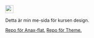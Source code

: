 <img src="img/questionmark.jpg" alt="me" width="25px">

Detta är min me-sida för kursen design.

<a href="https://github.com/SebastianKotljarevski/Anax-flat">Repo för Anax-flat.</a>
<a href="https://github.com/SebastianKotljarevski/Anax-flat">Repo för Theme.</a>
